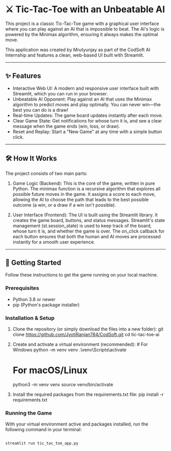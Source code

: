 # ⚔️ Tic-Tac-Toe with an Unbeatable AI

This project is a classic Tic-Tac-Toe game with a graphical user interface where you can play against an AI that is impossible to beat. The AI's logic is powered by the Minimax algorithm, ensuring it always makes the optimal move.

This application was created by Mrutyunjay as part of the CodSoft AI Internship and features a clean, web-based UI built with Streamlit.


---

## ✨ Features

-   Interactive Web UI: A modern and responsive user interface built with Streamlit, which you can run in your browser.
-   Unbeatable AI Opponent: Play against an AI that uses the Minimax algorithm to predict moves and play optimally. You can never win—the best you can do is a draw!
-   Real-time Updates: The game board updates instantly after each move.
-   Clear Game State: Get notifications for whose turn it is, and see a clear message when the game ends (win, loss, or draw).
-   Reset and Replay: Start a "New Game" at any time with a simple button click.

---

## 🛠 How It Works

The project consists of two main parts:

1.  Game Logic (Backend): This is the core of the game, written in pure Python. The minimax function is a recursive algorithm that explores all possible future moves in the game. It assigns a score to each move, allowing the AI to choose the path that leads to the best possible outcome (a win, or a draw if a win isn't possible).

2.  User Interface (Frontend): The UI is built using the Streamlit library. It creates the game board, buttons, and status messages. Streamlit's state management (st.session_state) is used to keep track of the board, whose turn it is, and whether the game is over. The on_click callback for each button ensures that both the human and AI moves are processed instantly for a smooth user experience.

---

## 🚀 Getting Started

Follow these instructions to get the game running on your local machine.

### Prerequisites

-   Python 3.8 or newer
-   pip (Python's package installer)

### Installation & Setup

1.  Clone the repository (or simply download the files into a new folder):
        git clone https://github.com/JyotiRanjan784/CodSoft.git
    cd tic-tac-toe-ai
    

2.  Create and activate a virtual environment (recommended):
        # For Windows
    python -m venv venv
    .\venv\Scripts\activate

    # For macOS/Linux
    python3 -m venv venv
    source venv/bin/activate
    

3.  Install the required packages from the requirements.txt file:
        pip install -r requirements.txt
    

### Running the Game

With your virtual environment active and packages installed, run the following command in your terminal:

```bash

streamlit run tic_tac_toe_app.py
